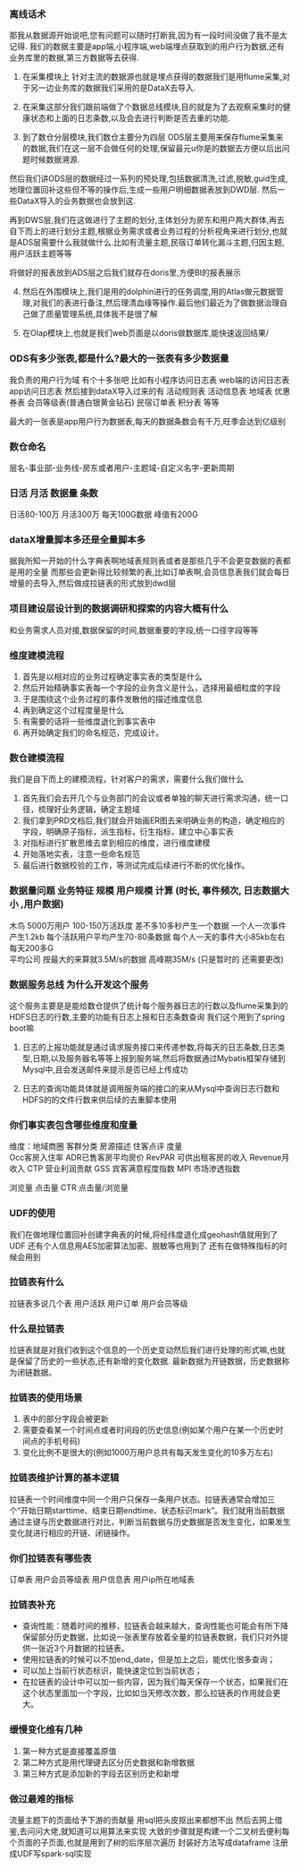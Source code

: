 ### 离线话术
那我从数据源开始说吧,您有问题可以随时打断我,因为有一段时间没做了我不是太记得.
我们的数据主要是app端,小程序端,web端埋点获取到的用户行为数据,还有业务库里的数据,第三方数据等去获得. 

1. 在采集模块上
针对主流的数据源也就是埋点获得的数据我们是用flume采集,对于另一边业务库的数据我们采用的是DataX去导入.

2. 在采集这部分我们跟前端做了个数据总线模块,目的就是为了去观察采集时的健康状态和上面的日志条数,以及会去进行判断是否去重的功能.

3. 到了数仓分层模块,我们数仓主要分为四层
ODS层主要用来保存flume采集来的数据,我们在这一层不会做任何的处理,保留最元u你是的数据去方便以后出问题时候数据溯源.

然后我们讲ODS层的数据经过一系列的预处理,包括数据清洗,过滤,脱敏,guid生成,地理位置回补这些但不等的操作后,生成一些用户明细数据表放到DWD层. 然后一些DataX导入的业务数据也会放到这.

再到DWS层,我们在这做进行了主题的划分,主体划分为房东和用户两大群体,再去自下而上的进行划分主题,根据业务需求或者业务过程的分析视角来进行划分,也就是ADS层需要什么我就做什么.比如有流量主题,民宿订单转化漏斗主题,归因主题,用户活跃主题等等

将做好的报表放到ADS层之后我们就存在doris里,方便BI的报表展示

4. 然后在外围模块上,我们是用的dolphin进行的任务调度,用的Atlas做元数据管理,对我们的表进行备注,然后理清血缘等操作.最后他们最近为了做数据治理自己做了质量管理系统,具体我不是很了解

5. 在Olap模块上,也就是我们web页面是以doris做数据库,能快速返回结果/


### ODS有多少张表,都是什么?最大的一张表有多少数据量
我负责的用户行为域 有个十多张吧 
比如有小程序访问日志表 web端的访问日志表 app访问日志表 
然后接到dataX导入过来的有 
活动规则表 活动信息表 地域表 优惠券表 会员等级表(普通白银黄金钻石)
民宿订单表 积分表  等等 

最大的一张表是app用户行为数据表,每天的数据条数会有千万,旺季会达到亿级别


### 数仓命名 
层名-事业部-业务线-房东或者用户-主题域-自定义名字-更新周期

### 日活 月活 数据量 条数 
日活80-100万 月活300万 每天100G数据  峰值有200G



### dataX增量脚本多还是全量脚本多 
据我所知一开始的什么字典表啊地域表规则表或者是那些几乎不会更变数据的表都是用的全量
而那些会更新得比较频繁的表,比如订单表啊,会员信息表我们就会每日增量的去导入,然后做成拉链表的形式放到dwd层



### 项目建设层设计到的数据调研和探索的内容大概有什么
和业务需求人员对接,数据保留的时间,数据重要的字段,统一口径字段等等


### 维度建模流程
1. 首先是以相对应的业务过程确定事实表的类型是什么
2. 然后开始精确事实表每一个字段的业务含义是什么，选择用最细粒度的字段
3. 于是围绕这个业务过程的事件发散他的描述维度信息
4. 再到确定这个过程度量是什么
5. 有需要的话将一些维度退化到事实表中
6. 再开始确定我们的命名规范，完成设计。


### 数仓建模流程
我们是自下而上的建模流程，针对客户的需求，需要什么我们做什么
1. 首先我们会去开几个与业务部门的会议或者单独的聊天进行需求沟通，统一口径，梳理好业务逻辑，确定主题域
2. 我们拿到PRD文档后,我们就会开始画ER图去来明确业务的构造，确定相应的字段，明确原子指标，派生指标，衍生指标，建立中心事实表
3. 对指标进行扩散思维去拿到相应的维度，进行维度建模
4. 开始落地实表，注意一些命名规范
5. 最后进行数据校验的工作，等测试完成后续进行不断的优化操作。



###  数据量问题 业务特征 规模 用户规模  计算 (时长, 事件频次, 日志数据大小 ,用户数据)
木鸟 5000万用户  100-150万活跃度 
差不多10多秒产生一个数据 
一个人一次事件产生1.2kb
每个活跃用户平均产生70-80条数据 
每个人一天的事件大小85kb左右
每天200多G  
平均公司 按最大的来算就3.5M/s的数据
高峰期35M/s 
(只是暂时的 还需要更改)



### 数据服务总线   为什么开发这个服务
这个服务主要是是能给数仓提供了统计每个服务器日志的行数以及flume采集到的HDFS日志的行数,主要的功能有日志上报和日志条数查询
我们这个用到了spring boot嘛 
1. 日志的上报功能就是通过请求服务接口来传递参数,将每天的日志条数,日志类型,日期,以及服务器名等等上报到服务端,然后将数据通过Mybatis框架存储到Mysql中,且会发送邮件来提示是否已经上传成功

2. 日志的查询功能具体就是调用服务端的接口的来从Mysql中查询日志行数和HDFS的的文件行数来供后续的去重脚本使用


### 你们事实表包含哪些维度和度量 
维度：地域商圈 客群分类 房源描述 住客点评
度量  
Occ客房入住率 
ADR已售客房平均房价 
RevPAR 可供出租客房的收入 
Revenue月收入
CTP 营业利润贡献
GSS 宾客满意程度指数
MPI 市场渗透指数 

浏览量
点击量
CTR 点击量/浏览量



### UDF的使用 
我们在做地理位置回补创建字典表的时候,将经纬度退化成geohash值就用到了UDF
还有个人信息用AES加密算法加密、脱敏等也用到了
还有在做特殊指标的时候会用到



### 拉链表有什么
拉链表多说几个表 用户活跃 用户订单 用户会员等级


### 什么是拉链表
拉链表就是对我们收到这个信息的一个历史变动然后我们进行处理的形式嘛,也就是保留了历史的一些状态,还有新增的变化数据.
最新数据为开链数据，历史数据称为闭链数据。

### 拉链表的使用场景
1. 表中的部分字段会被更新
2. 需要查看某一个时间点或者时间段的历史信息(例如某个用户在某一个历史时间点的手机号码)
3. 变化比例不是很大的(例如1000万用户总共有每天发生变化的10多万左右)


### 拉链表维护计算的基本逻辑
拉链表一个时间维度中同一个用户只保存一条用户状态。拉链表通常会增加三个“开始日期starttime、结束日期endtime、状态标识mark”。我们就用当前数据通过主键与历史数据进行对比，判断当前数据与历史数据是否发生变化，如果发生变化就进行相应的开链、闭链操作。

### 你们拉链表有哪些表
订单表 用户会员等级表 用户信息表 用户ip所在地域表


### 拉链表补充

- 查询性能：随着时间的推移，拉链表会越来越大，查询性能也可能会有所下降
  保留部分历史数据，比如说一张表里存放着全量的拉链表数据，我们只对外提供一张近3个月数据的拉链表。
- 使用拉链表的时候可以不加end_date，但是加上之后，能优化很多查询；
- 可以加上当前行状态标识，能快速定位到当前状态；
- 在拉链表的设计中可以加一些内容，因为我们每天保存一个状态，如果我们在这个状态里面加一个字段，比如如当天修改次数，那么拉链表的作用就会更大。



### 缓慢变化维有几种 
1. 第一种方式是直接覆盖原值
2. 第二种方式是用代理键去区分历史数据和新增数据
3. 第三种方式是添加新的字段去区别历史和新增


### 做过最难的指标
流量主题下的页面给予下游的贡献量
用sql把头皮抠出来都想不出 
然后去网上借鉴,去问问大佬,就知道可以用算法来实现
大致的步骤就是构建一个二叉树去便利每个页面的子页面,也就是用到了树的后序层次遍历
封装好方法写成dataframe 注册成UDF写spark-sql实现



